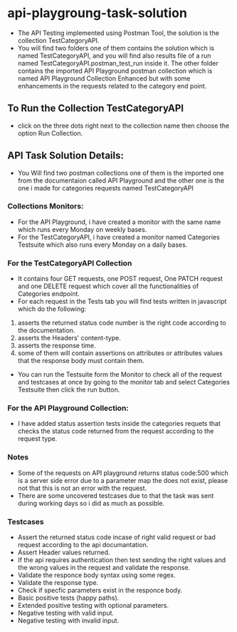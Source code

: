 # api-playgroung-task-solution

- The API Testing implemented using Postman Tool, the solution is the collection TestCategoryAPI.
- You will find two folders one of them contains the solution which is named <obj>TestCategoryAPI</obj>, and you will find also results file of a run named <od>TestCategoryAPI.postman_test_run</od> inside it. 
The other folder contains the imported <obj>API Playground</obj> postman collection which is named <od>API Playground Collection Enhanced</od> but with some enhancements in the requests related to the category end point. 

## To Run the Collection TestCategoryAPI 

- click on the three dots right next to the collection name then choose the option Run Collection.

## API Task Solution Details:
- You Will find two postman collections one of them is the imported one from the documentaion called <obj>API Playground</obj>
 and the other one is the one i made for categories requests  named <obj>TestCategoryAPI</obj></br>
 
### Collections Monitors:

- For the <obj>API Playground</obj>, i have created a monitor with the same name which runs every Monday on weekly bases.
- For the <obj>TestCategoryAPI</obj>, i have created a monitor named <od>Categories Testsuite</od> which also runs every Monday on a daily bases.</br>

### For the TestCategoryAPI Collection

- It contains four GET requests, one POST request, One PATCH request and one DELETE request which cover all the functionalities of <od>Categories</od> endpoint.
- For each request in the Tests tab you will find tests written in javascript which do the following:
1) asserts the returned status code number is the right code according to the documentation.
2) asserts the Headers' content-type.
3) asserts the response time.
4) some of them will contain assertions on attributes or attributes values that the response body must contain them.</br>
- You can run the Testsuite form the Monitor to check all of the request and testcases at once by going to the monitor tab
 and select <od>Categories Testsuite</od> then click the run button.</br>
 
### For the API Playground Collection:

- I have added status assertion tests inside the categories requets that checks the status code returned from the request according to the request type.</br>

### Notes 

- Some of the requests on API playground returns status code:500 which is a server side error due to a parameter <obj>map</od> the does not exist, please not that this is not an error with the request.
- There are some uncovered testcases due to that the task was sent during working days so i did as much as possible.</br>

### Testcases

- Assert the returned status code incase of right valid request or bad request according to the api documantation.
- Assert Header values returned.
- If the api requires authentication then test sending the right values and the wrong values in the request and validate the response.
- Validate the responce body syntax using some regex.
- Validate the response type.
- Check if specfic parameters exist in the responce body.
- Basic positive tests (happy paths).
- Extended positive testing with optional parameters. 
- Negative testing with valid input.
- Negative testing with invalid input. 


 

